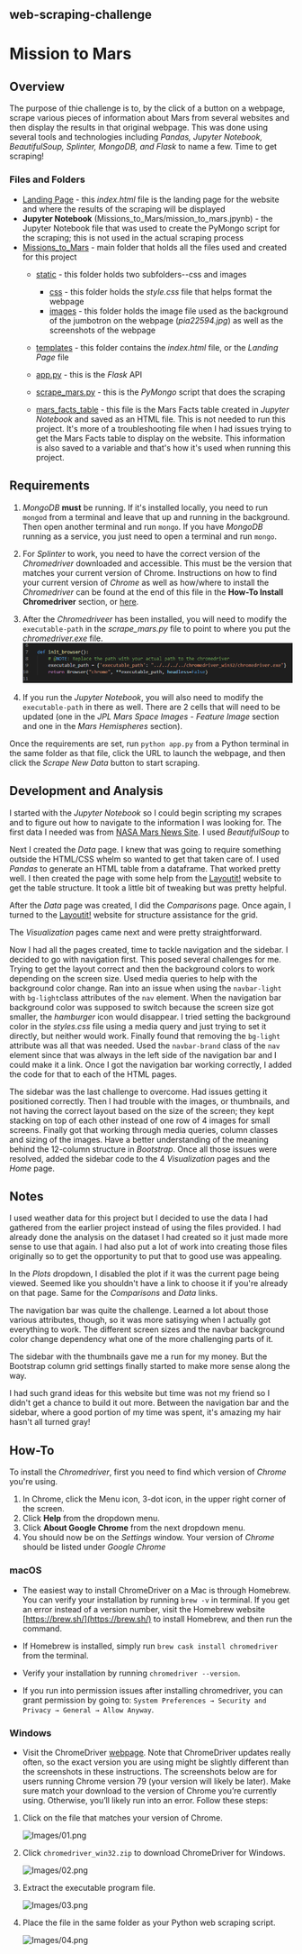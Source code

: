 ## web-scraping-challenge
# Mission to Mars

## Overview

The purpose of thie challenge is to, by the click of a button on a webpage, scrape various pieces of information about Mars from several websites and then display the results in that original webpage. This was done using several tools and technologies including *Pandas, Jupyter Notebook, BeautifulSoup, Splinter, MongoDB, and Flask* to name a few. Time to get scraping!


### Files and Folders

* [Landing Page](Missions_to_Mars/templates/index.html) - this *index.html* file is the landing page for the website and where the results of the scraping will be displayed
* **Jupyter Notebook** (Missions_to_Mars/mission_to_mars.jpynb) - the Jupyter Notebook file that was used to create the PyMongo script for the scraping; this is not used in the actual scraping process
* [Missions_to_Mars](Missions_to_Mars/) - main folder that holds all the files used and created for this project
    * [static](Missions_to_Mars/static/) - this folder holds two subfolders--css and images
        * [css](Missions_to_Mars/static/css/) - this folder holds the *style.css* file that helps format the webpage
        * [images](Missions_to_Mars/static/images/) - this folder holds the image file used as the background of the jumbotron on the webpage (*pia22594.jpg*) as well as the screenshots of the webpage
    * [templates](Missions_to_Mars/templates/) - this folder contains the *index.html* file, or the *Landing Page* file
    * [app.py](Missions_to_Mars/) - this is the *Flask* API
    * [scrape_mars.py](Missions_to_Mars/) - this is the *PyMongo* script that does the scraping

    * [mars_facts_table](Missions_to_Mars/mars_facts_table.html) - this file is the Mars Facts table created in *Jupyter Notebook* and saved as an HTML file. This is not needed to run this project. It's more of a troubleshooting file when I had issues trying to get the Mars Facts table to display on the website. This information is also saved to a variable and that's how it's used when running this project.


## Requirements

1. *MongoDB* **must** be running. If it's installed locally, you need to run `mongod` from a terminal and leave that up and running in the background. Then open another terminal and run `mongo`. If you have *MongoDB* running as a service, you just need to open a terminal and run `mongo`.

2. For *Splinter* to work, you need to have the correct version of the *Chromedriver* downloaded and accessible. This must be the version that matches your current version of Chrome. Instructions on how to find your current version of *Chrome* as well as how/where to install the *Chromedriver* can be found at the end of this file in the **How-To Install Chromedriver** section, or [here](#how-to).

3. After the *Chromedriveer* has been installed, you will need to modify the `executable-path` in the *scrape_mars.py* file to point to where you put the *chromedriver.exe* file.
    ![Images/executable_path.png](Images/executable_path.PNG)

4. If you run the *Jupyter Notebook*, you will also need to modify the `executable-path` in there as well. There are 2 cells that will need to be updated (one in the *JPL Mars Space Images - Feature Image* section and one in the *Mars Hemispheres* section).

Once the requirements are set, run `python app.py` from a Python terminal in the same folder as that file, click the URL to launch the webpage, and then click the *Scrape New Data* button to start scraping.


## Development and Analysis

I started with the *Jupyter Notebook* so I could begin scripting my scrapes and to figure out how to navigate to the information I was looking for. The first data I needed was from [NASA Mars News Site](https://mars.nasa.gov/news/). I used *BeautifulSoup* to 

Next I created the *Data* page. I knew that was going to require something outside the HTML/CSS whelm so wanted to get that taken care of. I used *Pandas* to generate an HTML table from a dataframe. That worked pretty well. I then created the page with some help from the [Layoutit!](https://layoutit.com/build) website to get the table structure. It took a little bit of tweaking but was pretty helpful.

After the *Data* page was created, I did the *Comparisons* page. Once again, I turned to the [Layoutit!](https://layoutit.com/build) website for structure assistance for the grid.

The *Visualization* pages came next and were pretty straightforward. 

Now I had all the pages created, time to tackle navigation and the sidebar. I decided to go with navigation first. This posed several challenges for me. Trying to get the layout correct and then the background colors to work depending on the screen size. Used media queries to help with the background color change. Ran into an issue when using the `navbar-light` with `bg-light`class attributes of the `nav` element. When the navigation bar background color was supposed to switch because the screen size got smaller, the *hamburger* icon would disappear. I tried setting the background color in the *styles.css* file using a media query and just trying to set it directly, but neither would work. Finally found that removing the `bg-light` attribute was all that was needed. Used the `navbar-brand` class of the `nav` element since that was always in the left side of the navigation bar and I could make it a link. Once I got the navigation bar working correctly, I added the code for that to each of the HTML pages.

The sidebar was the last challenge to overcome. Had issues getting it positioned correctly. Then I had trouble with the images, or thumbnails, and not having the correct layout based on the size of the screen; they kept stacking on top of each other instead of one row of 4 images for small screens. Finally got that working through media queries, column classes and sizing of the images. Have a better understanding of the meaning behind the 12-column structure in *Bootstrap*. Once all those issues were resolved, added the sidebar code to the 4 *Visualization* pages and the *Home* page.


## Notes

I used weather data for this project but I decided to use the data I had gathered from the earlier project instead of using the files provided. I had already done the analysis on the dataset I had created so it just made more sense to use that again. I had also put a lot of work into creating those files originally so to get the opportunity to put that to good use was appealing.

In the *Plots* dropdown, I disabled the plot if it was the current page being viewed. Seemed like you shouldn't have a link to choose it if you're already on that page. Same for the *Comparisons* and *Data* links.

The navigation bar was quite the challenge. Learned a lot about those various attributes, though, so it was more satisying when I actually got everything to work. The different screen sizes and the navbar background color change dependency what one of the more challenging parts of it.

The sidebar with the thumbnails gave me a run for my money. But the Bootstrap column grid settings finally started to make more sense along the way.

I had such grand ideas for this website but time was not my friend so I didn't get a chance to build it out more. Between the navigation bar and the sidebar, where a good portion of my time was spent, it's amazing my hair hasn't all turned gray!


## How-To

To install the *Chromedriver*, first you need to find which version of *Chrome* you're using. 

1. In Chrome, click the Menu icon, 3-dot icon, in the upper right corner of the screen.
2. Click **Help** from the dropdown menu.
3. Click **About Google Chrome** from the next dropdown menu.
4. You should now be on the *Settings* window. Your version of *Chrome* should be listed under *Google Chrome*

### macOS

* The easiest way to install ChromeDriver on a Mac is through Homebrew. You can verify your installation by running `brew -v` in terminal. If you get an error instead of a version number, visit the Homebrew website [https://brew.sh/](https://brew.sh/) to install Homebrew, and then run the command.

* If Homebrew is installed, simply run `brew cask install chromedriver` from the terminal.

* Verify your installation by running `chromedriver --version`.

* If you run into permission issues after installing chromedriver, you can grant permission by going to: `System Preferences → Security and Privacy → General → Allow Anyway`.

### Windows

* Visit the ChromeDriver [webpage](https://sites.google.com/a/chromium.org/chromedriver/downloads). Note that ChromeDriver updates really often, so the exact version you are using might be slightly different than the screenshots in these instructions. The screenshots below are for users running Chrome version 79 (your version will likely be later). Make sure match your download to the version of Chrome you’re currently using. Otherwise, you’ll likely run into an error. Follow these steps:

1. Click on the file that matches your version of Chrome.

   ![Images/01.png](Images/01.png)

2. Click `chromedriver_win32.zip` to download ChromeDriver for Windows.

   ![Images/02.png](Images/02.png)

3. Extract the executable program file.

   ![Images/03.png](Images/03.png)

4. Place the file in the same folder as your Python web scraping script.

   ![Images/04.png](Images/04.png)